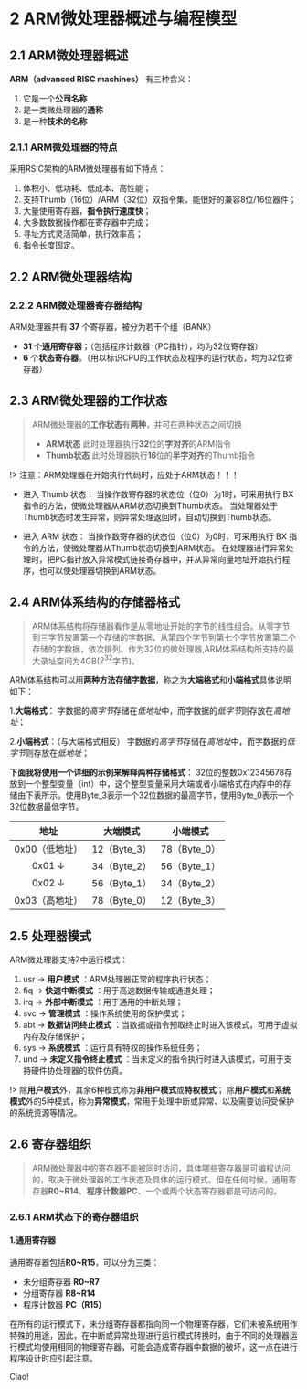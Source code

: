 # 2 ARM微处理器概述与编程模型

## 2.1 ARM微处理器概述

**ARM（advanced RISC machines）** 有三种含义：

1. 它是一个**公司名称**
2. 是一类微处理器的**通称**
3. 是一种**技术的名称**

### 2.1.1 ARM微处理器的特点

采用RSIC架构的ARM微处理器有如下特点：

1. 体积小、低功耗、低成本、高性能；
2. 支持Thumb（16位）/ARM（32位）双指令集，能很好的兼容8位/16位器件；
3. 大量使用寄存器，**指令执行速度快**；
4. 大多数数据操作都在寄存器中完成；
5. 寻址方式灵活简单，执行效率高；
6. 指令长度固定。

## 2.2 ARM微处理器结构

### 2.2.2 ARM微处理器寄存器结构

ARM处理器共有 **37** 个寄存器，被分为若干个组（BANK）

* **31** 个**通用寄存器**；（包括程序计数器（PC指针），均为32位寄存器）
* **6** 个**状态寄存器**。（用以标识CPU的工作状态及程序的运行状态，均为32位寄存器）

## 2.3 ARM微处理器的工作状态

> ARM微处理器的**工作状态**有**两种**，并可在两种状态之间切换
> * **ARM状态**    此时处理器执行**32**位的**字对齐**的ARM指令
> * **Thumb状态**  此时处理器执行**16**位的**半字对齐**的Thumb指令

!> 注意：ARM处理器在开始执行代码时，应处于ARM状态！！！

* 进入 Thumb 状态：
  当操作数寄存器的状态位（位0）为1时，可采用执行 BX 指令的方法，使微处理器从ARM状态切换到Thumb状态。
  当处理器处于Thumb状态时发生异常，则异常处理返回时，自动切换到Thumb状态。

* 进入 ARM 状态：
  当操作数寄存器的状态位（位0）为0时，可采用执行 BX 指令的方法，使微处理器从Thumb状态切换到ARM状态。
  在处理器进行异常处理时，把PC指针放入异常模式链接寄存器中，并从异常向量地址开始执行程序，也可以使处理器切换到ARM状态。

## 2.4 ARM体系结构的存储器格式

> ARM体系结构将存储器看作是从零地址开始的字节的线性组合。从零字节到三字节放置第一个存储的字数据，从第四个字节到第七个字节放置第二个存储的字数据，依次排列。作为32位的微处理器,ARM体系结构所支持的最大录址空间为4GB($2^{32}$字节)。

ARM体系结构可以用**两种方法存储字数据**，称之为**大端格式**和**小端格式**具体说明如下：

1.**大端格式**：
字数据的*高字节*存储在*低地址*中，而字数据的*低字节*则存放在*高地址*；

2.**小端格式**：（与大端格式相反）
字数据的*高字节*存储在*高地址*中，而字数据的*低字节*则存放在*低地址*；

**下面我将使用一个详细的示例来解释两种存储格式**：
32位的整数0x12345678存放到一个整型变量（int）中，这个整型变量采用大端或者小端格式在内存中的存储由下表所示。使用Byte_3表示一个32位数据的最高字节，使用Byte_0表示一个32位数据最低字节。

|地址|大端模式|小端模式|
|:--:|:--:|:--:|
0x00（低地址）|12（Byte_3）|78（Byte_0）
0x01 ↓|34（Byte_2）|56（Byte_1）
0x02 ↓|56（Byte_1）|34（Byte_2）
0x03（高地址）|78（Byte_0）|12（Byte_3）

## 2.5 处理器模式

ARM微处理器支持7中运行模式：

1. usr → **用户模式** ：ARM处理器正常的程序执行状态；
2. fiq → **快速中断模式** ：用于高速数据传输或通道处理；
3. irq → **外部中断模式** ：用于通用的中断处理；
4. svc → **管理模式** ：操作系统使用的保护模式；
5. abt → **数据访问终止模式** ：当数据或指令预取终止时进入该模式，可用于虚拟内存及存储保护；
6. sys → **系统模式** ：运行具有特权的操作系统任务；
7. und → **未定义指令终止模式** ：当未定义的指令执行时进入该模式，可用于支持硬件协处理器的软件仿真。

!> 除**用户模式**外，其余6种模式称为**非用户模式**或**特权模式**；
   除**用户模式**和**系统模式**外的5种模式，称为**异常模式**，常用于处理中断或异常、以及需要访问受保护的系统资源等情况。

## 2.6 寄存器组织

> ARM微处理器中的寄存器不能被同时访问，具体哪些寄存器是可编程访问的，取决于微处理器的工作状态及具体的运行模式。但在任何时候，通用寄存器**R0~R14**、**程序计数器PC**、一个或两个状态寄存器都是可访问的。

### 2.6.1 ARM状态下的寄存器组织

#### 1.通用寄存器

通用寄存器包括**R0~R15**，可以分为三类：

* 未分组寄存器 **R0~R7**
* 分组寄存器 **R8~R14**
* 程序计数器 **PC（R15）**

<!-- tabs:start -->
<!-- tab:未分组寄存器 -->
在所有的运行模式下，未分组寄存器都指向同一个物理寄存器，它们未被系统用作特殊的用途，因此，在中断或异常处理进行运行模式转换时，由于不同的处理器运行模式均使用相同的物理寄存器，可能会造成寄存器中数据的破坏，这一点在进行程序设计时应引起注意。
<!-- tab:分组寄存器 -->


<!-- tab:程序计数器 -->

Ciao!

<!-- tabs:end -->

